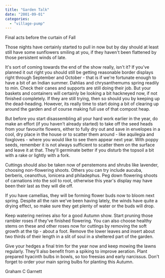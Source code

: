 ```yaml
---
title: "Garden Talk"
date: "2001-09-01"
categories: 
  - "village-pump"
---
```


Final acts before the curtain of Fall

Those nights have certainly started to pull in now but by day should at least still have some sunflowers smiling at you, if they haven't been flattened by those persistent winds of late.

It's sort of coming towards the end of the show really, isn't it? If you've planned it out right you should still be getting reasonable border displays right through September and October - that is if we're fortunate enough to have a bit of an Indian summer. Dahlias and chrysanthemums spring readily to min. Check their canes and supports are still doing their job. But your baskets and containers will certainly be looking a bit hackneyed now, if not finished completely. If they are still trying, then so should you by keeping up the dead-heading. However, its really time to start doing a bit of clearing up around the garden and of course making full use of that compost heap.

But before you start disassembling all your hard work earlier in the year, do make an effort (if you haven't already started) to take off the seed heads from your favourite flowers, either to fully dry out and save in envelopes in a cool, dry place in the house or to scatter them around - like aquilegia and foxgloves - where you would like to see them appear next year. With poppy seeds, remember it is not always sufficient to scatter them on the surface and leave it at that. They'll germinate better if you disturb the topsoil a bit with a rake or lightly with a fork.

Cuttings should also be taken now of penstemons and shrubs like lavender, choosing non-flowering shoots. Others you can try include aucuba, berberis, ceanothus, lonicera and philadephus. Peg down flowering shoots of carnations into the soil to root, otherwise this year's display may have been their last as they will die off.

If you have camellias, they will be forming flower buds now to bloom next spring. Despite all the rain we've been having lately, the winds have quite a drying effect, so make sure they get plenty of water or the buds will drop.

Keep watering nerines also for a good Autumn show. Start pruning those rambler roses if they've finished flowering. You can also choose healthy stems on these and other roses now for cuttings by removing the soft growth at the tip - about a foot. Remove the lower leaves and insert about two thirds of their length in a slit of soul in a sheltered part of the garden.

Give your hedges a final trim for the year now and keep mowing the lawns regularly. They'll also benefit from a spiking to improve aeration. Plant prepared hyacinth bulbs in bowls, so too freesias and early narcissus. Don't forget to order your main spring bulbs for planting this Autumn.

Graham C Garnett
